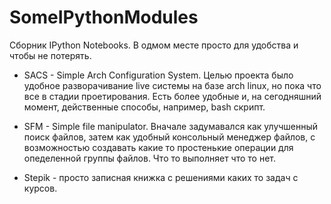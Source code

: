 # SomeIPythonModules

Сборник IPython Notebooks. В одмом месте просто для удобства и чтобы не потерять.

+ SACS - Simple Arch Configuration System. Целью проекта было удобное разворачивание live системы на базе arch linux,
         но пока что все в стадии проетирования. Есть более удобные и, на сегодняшний момент, действенные способы, например,
         bash скрипт.

+ SFM - Simple file manipulator. Вначале задумавался как улучшенный поиск файлов, затем как удобный консольный менеджер файлов,
        с возможностью создавать какие то простенькие операции для опеделенной группы файлов. Что то выполняет что то нет.
       
+ Stepik - просто записная книжка с решениями каких то задач с курсов.
